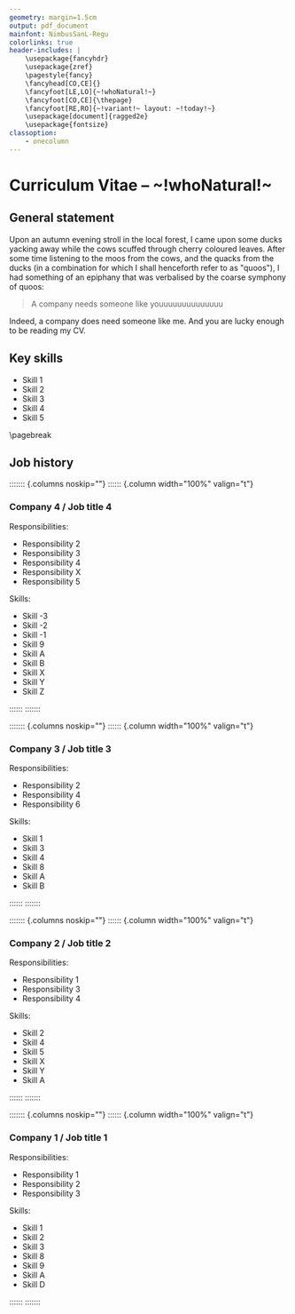 ```yaml
---
geometry: margin=1.5cm
output: pdf_document
mainfont: NimbusSanL-Regu
colorlinks: true
header-includes: |
    \usepackage{fancyhdr}
    \usepackage{zref}
    \pagestyle{fancy}
    \fancyhead[CO,CE]{}
    \fancyfoot[LE,LO]{~!whoNatural!~}
    \fancyfoot[CO,CE]{\thepage}
    \fancyfoot[RE,RO]{~!variant!~ layout: ~!today!~}
    \usepackage[document]{ragged2e}
    \usepackage{fontsize}
classoption:
    - onecolumn
---
```


# Curriculum Vitae – ~!whoNatural!~

## General statement

Upon an autumn evening stroll in the local forest, I came upon some ducks yacking away while the cows scuffed through cherry coloured leaves. After some time listening to the moos from the cows, and the quacks from the ducks (in a combination for which I shall henceforth refer to as "quoos"), I had something of an epiphany that was verbalised by the coarse symphony of quoos:

> A company needs someone like youuuuuuuuuuuuuu

Indeed, a company does need someone like me. And you are lucky enough to be reading my CV.

## Key skills

* Skill 1
* Skill 2
* Skill 3
* Skill 4
* Skill 5
<!-- Insert a page break. -->
\pagebreak

## Job history
<!-- Begin a non-breaking block.  -->

::::::: {.columns noskip=""}
:::::: {.column width="100%" valign="t"}

### Company 4 / Job title 4

Responsibilities:


* Responsibility 2
* Responsibility 3
* Responsibility 4
* Responsibility X
* Responsibility 5

Skills:


* Skill -3
* Skill -2
* Skill -1
* Skill 9
* Skill A
* Skill B
* Skill X
* Skill Y
* Skill Z
<!-- End of non-breaking block. -->

::::::
:::::::
<!-- Begin a non-breaking block.  -->

::::::: {.columns noskip=""}
:::::: {.column width="100%" valign="t"}

### Company 3 / Job title 3

Responsibilities:


* Responsibility 2
* Responsibility 4
* Responsibility 6

Skills:


* Skill 1
* Skill 3
* Skill 4
* Skill 8
* Skill A
* Skill B
<!-- End of non-breaking block. -->

::::::
:::::::
<!-- Begin a non-breaking block.  -->

::::::: {.columns noskip=""}
:::::: {.column width="100%" valign="t"}

### Company 2 / Job title 2

Responsibilities:


* Responsibility 1
* Responsibility 3
* Responsibility 4

Skills:


* Skill 2
* Skill 4
* Skill 5
* Skill X
* Skill Y
* Skill A
<!-- End of non-breaking block. -->

::::::
:::::::
<!-- Begin a non-breaking block.  -->

::::::: {.columns noskip=""}
:::::: {.column width="100%" valign="t"}

### Company 1 / Job title 1

Responsibilities:


* Responsibility 1
* Responsibility 2
* Responsibility 3

Skills:


* Skill 1
* Skill 2
* Skill 3
* Skill 8
* Skill 9
* Skill A
* Skill D
<!-- End of non-breaking block. -->

::::::
:::::::
